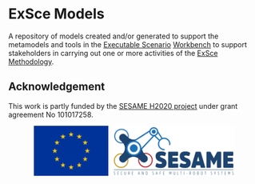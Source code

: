 # ExSce Models

A repository of models created and/or generated to support the metamodels and tools in
the [Executable Scenario](https://sesame-project.github.io/exsce/)
[Workbench](https://sesame-project.github.io/exsce/exsce-workbench.html)
to support stakeholders in carrying out one or more activities of the
[ExSce Methodology](https://sesame-project.github.io/exsce/terminology.html).

## Acknowledgement

This work is partly funded by the [SESAME H2020 project](https://www.sesame-project.org/)
under grant agreement No 101017258.

<p style="text-align:center;">
    <img src="assets/img/eu.jpg" alt="EU logo" height="100" style="padding-right:5px;" />
    <img src="assets/img/sesame_logo_tagline.svg" alt="SESAME logo" height="100" />
</p>